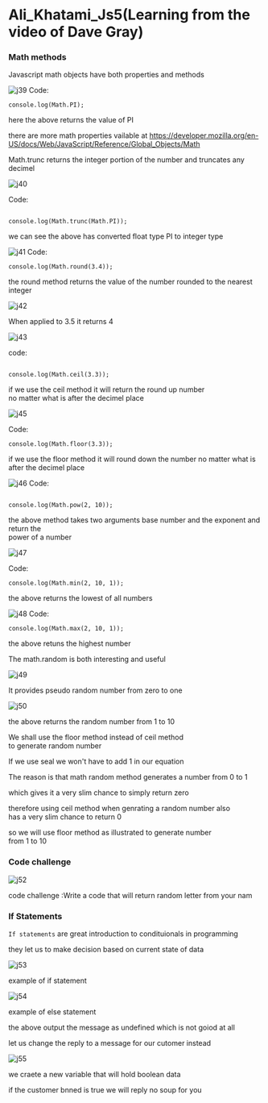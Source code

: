 # Ali_Khatami_Js5(Learning from the video of Dave Gray)

### Math methods 

Javascript math objects have both properties and methods <br>

![j39](https://github.com/C191068/Ali_Khatami_Js5/assets/89090776/dd76dc63-702b-4bc0-bfe5-ba1e571e8d8b)
Code:

```
console.log(Math.PI);

```

here the above returns the value of PI <br>


there are more math properties vailable at https://developer.mozilla.org/en-US/docs/Web/JavaScript/Reference/Global_Objects/Math <br>

Math.trunc returns the integer portion of the number and truncates any decimel <br>


![j40](https://github.com/C191068/Ali_Khatami_Js5/assets/89090776/23715e97-b6fb-4d56-b5b9-07f7a29e086e)

Code:

```

console.log(Math.trunc(Math.PI));

```

we can see the above has converted float type PI to integer type <br>

![j41](https://github.com/C191068/Ali_Khatami_Js5/assets/89090776/ad609d26-cf1f-448e-a931-adcd0f8c7031)
Code: 

```
console.log(Math.round(3.4));

```
the round method returns the value of the number rounded to the nearest integer <br>



![j42](https://github.com/C191068/Ali_Khatami_Js5/assets/89090776/e7e40fce-8157-4f8a-ab2b-3e33da4ca3ce)

When applied to 3.5 it returns 4

![j43](https://github.com/C191068/Ali_Khatami_Js5/assets/89090776/cfc25691-a491-46fe-a91a-fc94e0348a17)

code:

```

console.log(Math.ceil(3.3));

```

if we use the ceil method it will return the round up number <br>
no matter what is after the decimel place <br>


![j45](https://github.com/C191068/Ali_Khatami_Js5/assets/89090776/11a6ab4a-8c48-4362-a804-1fee20bdb9ac)


Code:

```
console.log(Math.floor(3.3));

```

if we use the floor method it will round down the number no matter what is after the decimel place <br>


![j46](https://github.com/C191068/Ali_Khatami_Js5/assets/89090776/09f91a27-beea-4deb-b786-34dee9fe9aed)
Code:

```

console.log(Math.pow(2, 10));

```

the above method takes two arguments base number and the exponent and return the <br>
power of a number <br>


![j47](https://github.com/C191068/Ali_Khatami_Js5/assets/89090776/f5901b48-4ecb-419c-afff-e2a5d32f3b99)

Code:

```
console.log(Math.min(2, 10, 1));

```

the above returns the lowest of all numbers <br>



![j48](https://github.com/C191068/Ali_Khatami_Js5/assets/89090776/9fbcc648-c19c-4ff5-86d5-9b2bf3191ee1)
Code:

```
console.log(Math.max(2, 10, 1));

```
the above retuns the highest number <br>


The math.random is both interesting and useful <br>

![j49](https://github.com/C191068/Ali_Khatami_Js5/assets/89090776/0cc2b7f4-860e-4824-97a1-e7e78f490be9)


It provides pseudo random number from zero to one <br>


![j50](https://github.com/C191068/Ali_Khatami_Js5/assets/89090776/edf20def-c287-46b8-9c04-8041e5d3b75b)

the above returns the random number from 1 to 10 <br>


We shall use the floor method instead of ceil method <br>
to generate random number <br>

If we use seal we won't have to add 1 in our equation <br>

The reason is that math random method generates a number from 0 to 1 <br>

which gives it a very slim chance to simply return zero <br>

therefore using ceil method when genrating a random number also <br>
has a very slim chance to return 0 <br>

so we will use floor method as illustrated to generate number <br>
from 1 to 10 <br>


### Code challenge 

![j52](https://github.com/C191068/Ali_Khatami_JS3/assets/89090776/9c1c00f5-aa51-435e-9797-91c805543d52)

code challenge :Write a code that will return random letter from your nam <br>



### If Statements 

```If statements``` are great introduction to condituionals in programming <br>


they let us to make decision based on current state of data <br>

![j53](https://github.com/C191068/Ali_Khatami_Js5/assets/89090776/f41d417d-5d21-4fe2-b1a6-4702703da6f6)

example of if statement <br>

![j54](https://github.com/C191068/Ali_Khatami_Js5/assets/89090776/d220d973-da29-4d85-97ce-f6bd9df41c39)

example of else statement <br>

the above output the message as undefined which is not goiod at all <br>


let us change the  reply to a message for our cutomer instead <br>


![j55](https://github.com/C191068/Ali_Khatami_Js5/assets/89090776/598f9cd9-ac12-4ba9-a5f3-3f176d2b9af2)

we craete a new variable that will hold boolean data <br>



if the customer bnned is true we will reply no soup for you <br>






















